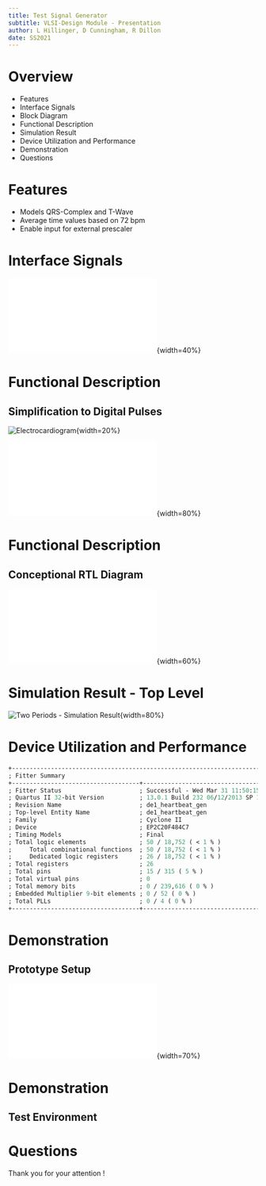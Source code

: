 ```yaml
---
title: Test Signal Generator
subtitle: VLSI-Design Module - Presentation
author: L Hillinger, D Cunningham, R Dillon
date: SS2021
---
```


Overview
========

* Features
* Interface Signals
* Block Diagram
* Functional Description
* Simulation Result
* Device Utilization and Performance
* Demonstration
* Questions

Features
========

  * Models QRS-Complex and T-Wave
  * Average time values based on 72 bpm
  * Enable input for external prescaler

Interface Signals
=================

![Heartbeat Generator - Schematic Symbol](images/heartbeat_gen_symbol.pdf){width=40%}


Functional Description
======================

Simplification to Digital Pulses
---------

![Electrocardiogram](images/ECG-SinusRhythmLabel.png){width=20%}


![QRS Complex and T Wave Pulses](images/qrs-complex-t-wave-pulses.pdf){width=80%}


Functional Description
======================

Conceptional RTL Diagram
---------------

![Heartbeat Generator - Conceptional RTL](images/heartbeat_gen_conceptional_rtl.pdf){width=60%}

Simulation Result - Top Level
=============================

![Two Periods - Simulation Result](images/heartbeat_gen_two_periods_simwave.png){width=80%}

Device Utilization and Performance
==================================

```pure
+------------------------------------------------------------------------------+
; Fitter Summary                                                               ;
+------------------------------------+-----------------------------------------+
; Fitter Status                      ; Successful - Wed Mar 31 11:50:15 2021   ;
; Quartus II 32-bit Version          ; 13.0.1 Build 232 06/12/2013 SP 1 SJ Web ;
; Revision Name                      ; de1_heartbeat_gen                       ;
; Top-level Entity Name              ; de1_heartbeat_gen                       ;
; Family                             ; Cyclone II                              ;
; Device                             ; EP2C20F484C7                            ;
; Timing Models                      ; Final                                   ;
; Total logic elements               ; 50 / 18,752 ( < 1 % )                   ;
;     Total combinational functions  ; 50 / 18,752 ( < 1 % )                   ;
;     Dedicated logic registers      ; 26 / 18,752 ( < 1 % )                   ;
; Total registers                    ; 26                                      ;
; Total pins                         ; 15 / 315 ( 5 % )                        ;
; Total virtual pins                 ; 0                                       ;
; Total memory bits                  ; 0 / 239,616 ( 0 % )                     ;
; Embedded Multiplier 9-bit elements ; 0 / 52 ( 0 % )                          ;
; Total PLLs                         ; 0 / 4 ( 0 % )                           ;
+------------------------------------+-----------------------------------------+
```

Demonstration
=============

Prototype Setup
---------------

![Test Environment on DE1 Prototype Board](images/de1_heartbeat_gen_schematic.pdf){width=70%}

Demonstration
=============

Test Environment
----------------





Questions
=========

Thank you for your attention !

